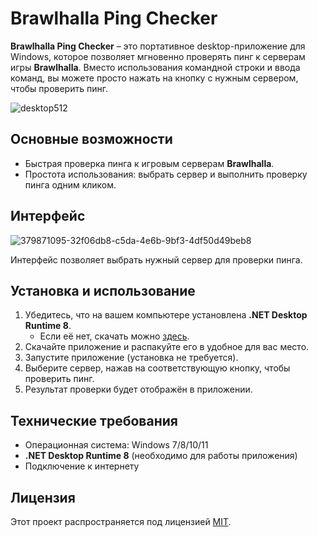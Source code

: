 # Brawlhalla Ping Checker

**Brawlhalla Ping Checker** – это портативное desktop-приложение для Windows, которое позволяет мгновенно проверять пинг к серверам игры **Brawlhalla**. Вместо использования командной строки и ввода команд, вы можете просто нажать на кнопку с нужным сервером, чтобы проверить пинг.

![desktop512](https://github.com/user-attachments/assets/dc7c330b-89ba-4f1b-a3e7-ab5f35ff50b3)

## Основные возможности

- Быстрая проверка пинга к игровым серверам **Brawlhalla**.
- Простота использования: выбрать сервер и выполнить проверку пинга одним кликом.

## Интерфейс
![379871095-32f06db8-c5da-4e6b-9bf3-4df50d49beb8](https://github.com/user-attachments/assets/58dfc4d8-95cb-42d1-b432-c546fac9b2b3)

Интерфейс позволяет выбрать нужный сервер для проверки пинга.

## Установка и использование

1. Убедитесь, что на вашем компьютере установлена **.NET Desktop Runtime 8**.
   - Если её нет, скачать можно [здесь](https://dotnet.microsoft.com/en-us/download/dotnet/8.0).
2. Скачайте приложение и распакуйте его в удобное для вас место.
3. Запустите приложение (установка не требуется).
4. Выберите сервер, нажав на соответствующую кнопку, чтобы проверить пинг.
5. Результат проверки будет отображён в приложении.

## Технические требования

- Операционная система: Windows 7/8/10/11
- **.NET Desktop Runtime 8** (необходимо для работы приложения)
- Подключение к интернету

## Лицензия

Этот проект распространяется под лицензией [MIT](https://github.com/Hazardooo/brawlhalla-ping-checker/blob/main/LICENSE).
